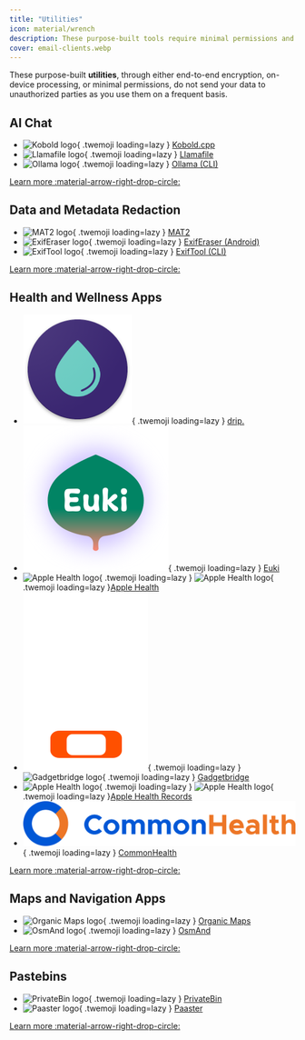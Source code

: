```yaml
---
title: "Utilities"
icon: material/wrench
description: These purpose-built tools require minimal permissions and some of them can even be used offline.
cover: email-clients.webp
---
```

These purpose-built **utilities**, through either end-to-end encryption, on-device processing, or minimal permissions, do not send your data to unauthorized parties as you use them on a frequent basis.

## AI Chat

<div class="grid cards" markdown>

- ![Kobold logo](../assets/img/ai-chat/kobold.png){ .twemoji loading=lazy } [Kobold.cpp](ai-chat.md#koboldcpp)
- ![Llamafile logo](../assets/img/ai-chat/llamafile.svg){ .twemoji loading=lazy } [Llamafile](ai-chat.md#llamafile)
- ![Ollama logo](../assets/img/ai-chat/ollama.png){ .twemoji loading=lazy } [Ollama (CLI)](ai-chat.md#ollama-cli)

</div>

[Learn more :material-arrow-right-drop-circle:](ai-chat.md)

## Data and Metadata Redaction

<div class="grid cards" markdown>

- ![MAT2 logo](../assets/img/data-redaction/mat2.svg){ .twemoji loading=lazy } [MAT2](data-redaction.md#mat2)
- ![ExifEraser logo](../assets/img/data-redaction/exiferaser.svg){ .twemoji loading=lazy } [ExifEraser (Android)](data-redaction.md#exiferaser-android)
- ![ExifTool logo](../assets/img/data-redaction/exiftool.png){ .twemoji loading=lazy } [ExifTool (CLI)](data-redaction.md#exiftool-cli)

</div>

[Learn more :material-arrow-right-drop-circle:](data-redaction.md)

## Health and Wellness Apps

<div class="grid cards" markdown>

- ![drip. logo](../assets/img/health-and-wellness/drip.png){ .twemoji loading=lazy } [drip.](health-and-wellness.md#drip)
- ![Euki logo](../assets/img/health-and-wellness/euki.svg){ .twemoji loading=lazy } [Euki](health-and-wellness.md#euki)
- ![Apple Health logo](../assets/img/health-and-wellness/apple-health.svg#only-light){ .twemoji loading=lazy } ![Apple Health logo](../assets/img/health-and-wellness/apple-health-dark.svg#only-dark){ .twemoji loading=lazy }[Apple Health](health-and-wellness.md#apple-health)
- ![Gadgetbridge logo](../assets/img/health-and-wellness/gadgetbridge.svg#only-light){ .twemoji loading=lazy }![Gadgetbridge logo](../assets/img/health-and-wellness/gadgetbridge-dark.svg#only-dark){ .twemoji loading=lazy } [Gadgetbridge](health-and-wellness.md#gadgetbridge)
- ![Apple Health logo](../assets/img/health-and-wellness/apple-health.svg#only-light){ .twemoji loading=lazy } ![Apple Health logo](../assets/img/health-and-wellness/apple-health-dark.svg#only-dark){ .twemoji loading=lazy }[Apple Health Records](health-and-wellness.md#apple-health-records)
- ![CommonHealth logo](../assets/img/health-and-wellness/commonhealth.png){ .twemoji loading=lazy } [CommonHealth](health-and-wellness.md#commonhealth)

</div>

[Learn more :material-arrow-right-drop-circle:](health-and-wellness.md)

## Maps and Navigation Apps

<div class="grid cards" markdown>

- ![Organic Maps logo](../assets/img/maps/organic-maps.svg){ .twemoji loading=lazy } [Organic Maps](maps.md#organic-maps)
- ![OsmAnd logo](../assets/img/maps/osmand.svg){ .twemoji loading=lazy } [OsmAnd](maps.md#osmand)

</div>

[Learn more :material-arrow-right-drop-circle:](maps.md)

## Pastebins

<div class="grid cards" markdown>

- ![PrivateBin logo](../assets/img/pastebins/privatebin.svg){ .twemoji loading=lazy } [PrivateBin](pastebins.md#privatebin)
- ![Paaster logo](../assets/img/pastebins/paaster.svg){ .twemoji loading=lazy } [Paaster](pastebins.md#paaster)

</div>

[Learn more :material-arrow-right-drop-circle:](pastebins.md)
